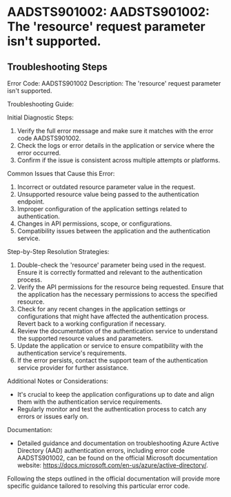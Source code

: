 
# AADSTS901002: AADSTS901002: The 'resource' request parameter isn't supported.


## Troubleshooting Steps
Error Code: AADSTS901002
Description: The 'resource' request parameter isn't supported.

Troubleshooting Guide:

Initial Diagnostic Steps:
1. Verify the full error message and make sure it matches with the error code AADSTS901002.
2. Check the logs or error details in the application or service where the error occurred.
3. Confirm if the issue is consistent across multiple attempts or platforms.

Common Issues that Cause this Error:
1. Incorrect or outdated resource parameter value in the request.
2. Unsupported resource value being passed to the authentication endpoint.
3. Improper configuration of the application settings related to authentication.
4. Changes in API permissions, scope, or configurations.
5. Compatibility issues between the application and the authentication service.

Step-by-Step Resolution Strategies:
1. Double-check the 'resource' parameter being used in the request. Ensure it is correctly formatted and relevant to the authentication process.
2. Verify the API permissions for the resource being requested. Ensure that the application has the necessary permissions to access the specified resource.
3. Check for any recent changes in the application settings or configurations that might have affected the authentication process. Revert back to a working configuration if necessary.
4. Review the documentation of the authentication service to understand the supported resource values and parameters.
5. Update the application or service to ensure compatibility with the authentication service's requirements.
6. If the error persists, contact the support team of the authentication service provider for further assistance.

Additional Notes or Considerations:
- It's crucial to keep the application configurations up to date and align them with the authentication service requirements.
- Regularly monitor and test the authentication process to catch any errors or issues early on.

Documentation:
- Detailed guidance and documentation on troubleshooting Azure Active Directory (AAD) authentication errors, including error code AADSTS901002, can be found on the official Microsoft documentation website: https://docs.microsoft.com/en-us/azure/active-directory/. 

Following the steps outlined in the official documentation will provide more specific guidance tailored to resolving this particular error code.